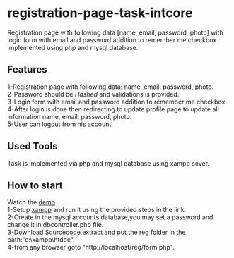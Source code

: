 # registration-page-task-intcore
Registration page with following data [name, email, password, photo] with login form with email and password addition to remember me checkbox implemented using php and mysql database.

## Features
1-Registration page with following data: name, email, password, photo.<br />
2-Password should be *Hashed* and validations is provided.<br />
3-Login form with email and password addition to remember me checkbox.<br />
4-After login is done then redirecting to update profile page to update all information name, email, password, photo.<br />
5-User can logout from his account.<br />
## Used Tools
Task is implemented via php and mysql database using xampp sever.
## How to start
Watch the [demo](https://youtu.be/L2CMn52tYO8)<br />
1-Setup [xampp](http://mrbool.com/how-to-install-xampp-server-in-windows/28257) and run it using the provided steps in the link.<br />
2-Create in the mysql accounts database,you may set a password and change it in dbcontroller.php file.<br />
3-Download [Sourcecode](https://codeload.github.com/BeshoyAnwar/registeration-page-task-intcore/zip/master),extract and put the reg folder in the path:"c:\xampp\htdoc\".<br />
4-from any browser goto "http://localhost/reg/form.php".<br />
